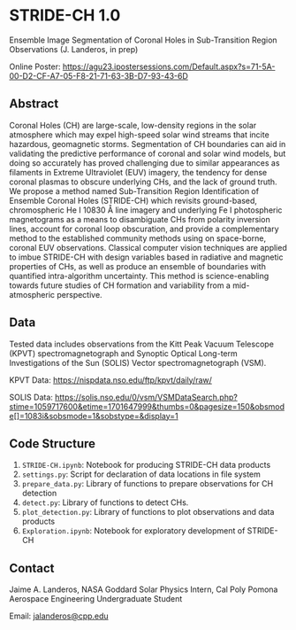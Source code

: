 # STRIDE-CH 1.0

Ensemble Image Segmentation of Coronal Holes in Sub-Transition Region Observations (J. Landeros, in prep)

Online Poster: https://agu23.ipostersessions.com/Default.aspx?s=71-5A-00-D2-CF-A7-05-F8-21-71-63-3B-D7-93-43-6D

## Abstract

Coronal Holes (CH) are large-scale, low-density regions in the solar atmosphere which may expel high-speed solar wind streams that incite hazardous, geomagnetic storms. Segmentation of CH boundaries can aid in validating the predictive performance of coronal and solar wind models, but doing so accurately has proved challenging due to similar appearances as filaments in Extreme Ultraviolet (EUV) imagery, the tendency for dense coronal plasmas to obscure underlying CHs, and the lack of ground truth. We propose a method named Sub-Transition Region Identification of Ensemble Coronal Holes (STRIDE-CH) which revisits ground-based, chromospheric He I 10830 Å line imagery and underlying Fe I photospheric magnetograms as a means to disambiguate CHs from polarity inversion lines, account for coronal loop obscuration, and provide a complementary method to the established community methods using on space-borne, coronal EUV observations. Classical computer vision techniques are applied to imbue STRIDE-CH with design variables based in radiative and magnetic properties of CHs, as well as produce an ensemble of boundaries with quantified intra-algorithm uncertainty. This method is science-enabling towards future studies of CH formation and variability from a mid-atmospheric perspective.

## Data

Tested data includes observations from the Kitt Peak Vacuum Telescope (KPVT) spectromagnetograph and Synoptic Optical Long-term Investigations of the Sun (SOLIS) Vector spectromagnetograph (VSM).

KPVT Data: https://nispdata.nso.edu/ftp/kpvt/daily/raw/

SOLIS Data: https://solis.nso.edu/0/vsm/VSMDataSearch.php?stime=1059717600&etime=1701647999&thumbs=0&pagesize=150&obsmode[]=1083i&sobsmode=1&sobstype=&display=1

## Code Structure

1. `STRIDE-CH.ipynb`: Notebook for producing STRIDE-CH data products
2. `settings.py`: Script for declaration of data locations in file system
3. `prepare_data.py`: Library of functions to prepare observations for CH detection
4. `detect.py`: Library of functions to detect CHs.
5. `plot_detection.py`: Library of functions to plot observations and data products
6. `Exploration.ipynb`: Notebook for exploratory development of STRIDE-CH

## Contact

Jaime A. Landeros, NASA Goddard Solar Physics Intern, Cal Poly Pomona Aerospace Engineering Undergraduate Student

Email: jalanderos@cpp.edu

